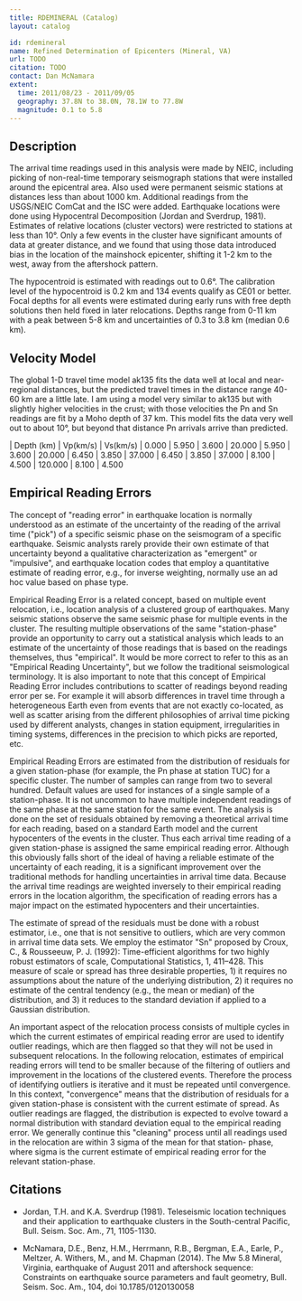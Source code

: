 ```yaml
---
title: RDEMINERAL (Catalog)
layout: catalog

id: rdemineral
name: Refined Determination of Epicenters (Mineral, VA)
url: TODO
citation: TODO
contact: Dan McNamara
extent:
  time: 2011/08/23 - 2011/09/05
  geography: 37.8N to 38.0N, 78.1W to 77.8W
  magnitude: 0.1 to 5.8
---
```



## Description

The arrival time readings used in this analysis were made by NEIC, including picking
of non-real-time temporary seismograph stations that were installed around the
epicentral area.   Also used were permanent seismic stations at distances less than
about 1000 km. Additional readings from the USGS/NEIC ComCat and the ISC were
added.  Earthquake locations were done using Hypocentral Decomposition (Jordan
and Sverdrup, 1981).   Estimates of relative locations (cluster vectors) were
restricted to stations at less than 10°.  Only a few events in the cluster have
significant amounts of data at greater distance, and we found that using those data
introduced bias in the location of the mainshock epicenter, shifting it 1-2 km to the
west, away from the aftershock pattern.

The hypocentroid is estimated with readings out to 0.6°. The calibration level of the
hypocentroid is 0.2 km and 134 events qualify as CE01 or better.  Focal depths for
all events were estimated during early runs with free depth solutions then held
fixed in later relocations.  Depths range from 0-11 km with a peak between 5-8 km
and uncertainties of 0.3 to 3.8 km (median 0.6 km).


## Velocity Model

The global 1-D travel time model ak135 fits the data well at local and near-regional
distances, but the predicted travel times in the distance range 40-60 km are a little
late. I am using a model very similar to ak135 but with slightly higher velocities in
the crust; with those velocities the Pn and Sn readings are fit by a Moho depth of 37
km. This model fits the data very well out to about 10°, but beyond that distance
Pn arrivals arrive than predicted.

| Depth (km) | Vp(km/s) | Vs(km/s)
| 0.000      | 5.950    | 3.600
| 20.000     | 5.950    | 3.600
| 20.000     | 6.450    | 3.850
| 37.000     | 6.450    | 3.850
| 37.000     | 8.100    | 4.500
| 120.000    | 8.100    | 4.500


## Empirical Reading Errors

The concept of "reading error" in earthquake location is normally understood as an
estimate of the uncertainty of the reading of the arrival time ("pick") of a specific
seismic phase on the seismogram of a specific earthquake. Seismic analysts rarely
provide their own estimate of that uncertainty beyond a qualitative characterization
as "emergent" or "impulsive", and earthquake location codes that employ a
quantitative estimate of reading error, e.g., for inverse weighting, normally use an ad
hoc value based on phase type.

Empirical Reading Error is a related concept, based on multiple event relocation, i.e.,
location analysis of a clustered group of earthquakes. Many seismic stations observe
the same seismic phase for multiple events in the cluster. The resulting multiple
observations of the same "station-phase" provide an opportunity to carry out a
statistical analysis which leads to an estimate of the uncertainty of those readings
that is based on the readings themselves, thus "empirical". It would be more correct
to refer to this as an "Empirical Reading Uncertainty", but we follow the traditional
seismological terminology. It is also important to note that this concept of Empirical
Reading Error includes contributions to scatter of readings beyond reading error
per se. For example it will absorb differences in travel time through a heterogeneous
Earth even from events that are not exactly co-located, as well as scatter arising
from the different philosophies of arrival time picking used by different analysts,
changes in station equipment, irregularities in timing systems, differences in the
precision to which picks are reported, etc.

Empirical Reading Errors are estimated from the distribution of residuals for a
given station-phase (for example, the Pn phase at station TUC) for a specific cluster.
The number of samples can range from two to several hundred. Default values are
used for instances of a single sample of a station-phase. It is not uncommon to have
multiple independent readings of the same phase at the same station for the same
event. The analysis is done on the set of residuals obtained by removing a
theoretical arrival time for each reading, based on a standard Earth model and the
current hypocenters of the events in the cluster. Thus each arrival time reading of a
given station-phase is assigned the same empirical reading error. Although this
obviously falls short of the ideal of having a reliable estimate of the uncertainty of
each reading, it is a significant improvement over the traditional methods for
handling uncertainties in arrival time data. Because the arrival time readings are
weighted inversely to their empirical reading errors in the location algorithm, the
specification of reading errors has a major impact on the estimated hypocenters and
their uncertainties.

The estimate of spread of the residuals must be done with a robust estimator, i.e.,
one that is not sensitive to outliers, which are very common in arrival time data sets.
We employ the estimator "Sn" proposed by Croux, C., & Rousseeuw, P. J. (1992):
Time-efficient algorithms for two highly robust estimators of scale, Computational
Statistics, 1, 411–428. This measure of scale or spread has three desirable
properties, 1) it requires no assumptions about the nature of the underlying
distribution, 2) it requires no estimate of the central tendency (e.g., the mean or
median) of the distribution, and 3) it reduces to the standard deviation if applied to
a Gaussian distribution.

An important aspect of the relocation process consists of multiple cycles in which
the current estimates of empirical reading error are used to identify outlier
readings, which are then flagged so that they will not be used in subsequent
relocations. In the following relocation, estimates of empirical reading errors will
tend to be smaller because of the filtering of outliers and improvement in the
locations of the clustered events. Therefore the process of identifying outliers is
iterative and it must be repeated until convergence. In this context, "convergence"
means that the distribution of residuals for a given station-phase is consistent with
the current estimate of spread. As outlier readings are flagged, the distribution is
expected to evolve toward a normal distribution with standard deviation equal to
the empirical reading error. We generally continue this "cleaning" process until all
readings used in the relocation are within 3 sigma of the mean for that station-
phase, where sigma is the current estimate of empirical reading error for the
relevant station-phase.


## Citations

- Jordan, T.H. and K.A. Sverdrup (1981).  Teleseismic location techniques and their
application to earthquake clusters in the South-central Pacific, Bull. Seism. Soc. Am.,
71, 1105-1130.

- McNamara, D.E., Benz, H.M., Herrmann, R.B., Bergman, E.A., Earle, P., Meltzer, A.
Withers, M., and M. Chapman (2014). The Mw 5.8 Mineral, Virginia, earthquake of
August 2011 and aftershock sequence: Constraints on earthquake source
parameters and fault geometry, Bull. Seism. Soc. Am., 104, doi 10.1785/0120130058
